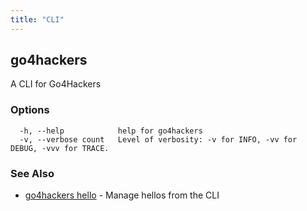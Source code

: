 ```yaml
---
title: "CLI"
---
```

## go4hackers

A CLI for Go4Hackers

### Options

```
  -h, --help            help for go4hackers
  -v, --verbose count   Level of verbosity: -v for INFO, -vv for DEBUG, -vvv for TRACE.
```

### See Also

* [go4hackers hello](/docs/cli/go4hackers-hello)	 - Manage hellos from the CLI
